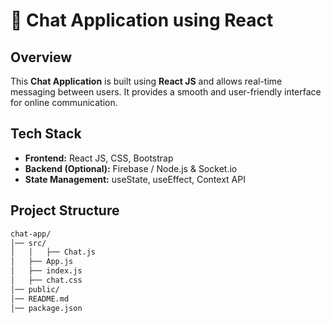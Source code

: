 # 📌 Chat Application using React

##  Overview
This **Chat Application** is built using **React JS** and allows real-time messaging between users. It provides a smooth and user-friendly interface for online communication.

##  Tech Stack
- **Frontend:** React JS, CSS, Bootstrap
- **Backend (Optional):** Firebase / Node.js & Socket.io
- **State Management:** useState, useEffect, Context API

##  Project Structure
```bash
chat-app/
│── src/
│   │   ├── Chat.js
│   ├── App.js
│   ├── index.js
│   ├── chat.css
│── public/
│── README.md
│── package.json
